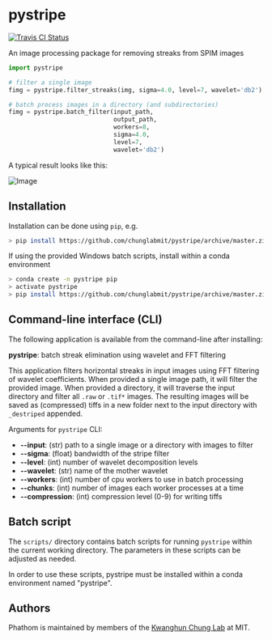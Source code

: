 # pystripe

[![Travis CI Status](https://travis-ci.org/chunglabmit/pystripe.svg?branch=master)](https://travis-ci.org/chunglabmit/phathom)

An image processing package for removing streaks from SPIM images

```python
import pystripe

# filter a single image
fimg = pystripe.filter_streaks(img, sigma=4.0, level=7, wavelet='db2')

# batch process images in a directory (and subdirectories)
fimg = pystripe.batch_filter(input_path, 
                             output_path,
                             workers=8, 
                             sigma=4.0, 
                             level=7, 
                             wavelet='db2')
```

A typical result looks like this:

![Image](./demo/result.png?raw=true)

## Installation

Installation can be done using `pip`, e.g.

```bash
> pip install https://github.com/chunglabmit/pystripe/archive/master.zip --process-dependency-links
```

If using the provided Windows batch scripts, install within a conda environment
```bash
> conda create -n pystripe pip
> activate pystripe
> pip install https://github.com/chunglabmit/pystripe/archive/master.zip --process-dependency-links
```

## Command-line interface (CLI)

The following application is available from the command-line
after installing:

**pystripe**: batch streak elimination using wavelet and FFT filtering

This application filters horizontal streaks in input images using FFT filtering
of wavelet coefficients. When provided a single image path, it will filter the
provided image. When provided a directory, it will traverse the input directory
and filter all `.raw` or `.tif*` images. The resulting images will be saved
as (compressed) tiffs in a new folder next to the input directory with `_destriped`
appended.

Arguments for `pystripe` CLI:

* **--input**: (str) path to a single image or a directory with images to filter
* **--sigma**: (float) bandwidth of the stripe filter
* **--level**: (int) number of wavelet decomposition levels
* **--wavelet**: (str) name of the mother wavelet
* **--workers**: (int) number of cpu workers to use in batch processing
* **--chunks**: (int) number of images each worker processes at a time
* **--compression**: (int) compression level (0-9) for writing tiffs

## Batch script

The `scripts/` directory contains batch scripts for running `pystripe` within the
current working directory. The parameters in these scripts can be adjusted as needed.

In order to use these scripts, pystripe must be installed within a conda environment
named "pystripe".

## Authors
Phathom is maintained by members of the [Kwanghun Chung Lab](http://www.chunglab.org/) at MIT.
